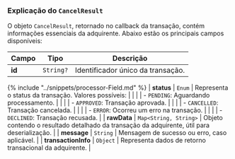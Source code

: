 ### Explicação do `CancelResult`

O objeto `CancelResult`, retornado no callback da transação, contém informações essenciais da adquirente. Abaixo estão os principais campos disponíveis:

| Campo      | Tipo     | Descrição                                                            |
|------------|----------|----------------------------------------------------------------------|
| **id**     | `String?` | Identificador único da transação.                                   |
{% include "../snippets/processor-Field.md" %}
| **status** | `Enum`   | Representa o status da transação. Valores possíveis:                 |
|            |          | - `PENDING`: Aguardando processamento.                               |
|            |          | - `APPROVED`: Transação aprovada.                                    |
|            |          | - `CANCELLED`: Transação cancelada.                                  |
|            |          | - `ERROR`: Ocorreu um erro na transação.                             |
|            |          | - `DECLINED`: Transação recusada.                                    |
| **rawData** | `Map<String, String>` |  Objeto contendo o resultado detalhado da transação da adquirente, útil para deserialização.    |
| **message** | `String` | Mensagem de sucesso ou erro, caso aplicável.                        |
| **transactionInfo** | `Object` | Representa dados de retorno transacional da adquirente. |
